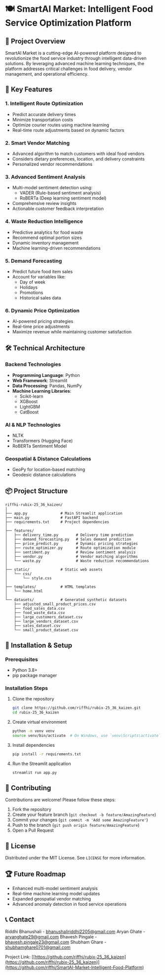 # 🍽️ SmartAI Market: Intelligent Food Service Optimization Platform

## 🌟 Project Overview
SmartAI Market is a cutting-edge AI-powered platform designed to revolutionize the food service industry through intelligent data-driven solutions. By leveraging advanced machine learning techniques, the platform addresses critical challenges in food delivery, vendor management, and operational efficiency.

## 🚀 Key Features

### 1. Intelligent Route Optimization
- Predict accurate delivery times
- Minimize transportation costs
- Optimize courier routes using machine learning
- Real-time route adjustments based on dynamic factors

### 2. Smart Vendor Matching
- Advanced algorithm to match customers with ideal food vendors
- Considers dietary preferences, location, and delivery constraints
- Personalized vendor recommendations

### 3. Advanced Sentiment Analysis
- Multi-model sentiment detection using:
  - VADER (Rule-based sentiment analysis)
  - RoBERTa (Deep learning sentiment model)
- Comprehensive review insights
- Actionable customer feedback interpretation

### 4. Waste Reduction Intelligence
- Predictive analytics for food waste
- Recommend optimal portion sizes
- Dynamic inventory management
- Machine learning-driven recommendations

### 5. Demand Forecasting
- Predict future food item sales
- Account for variables like:
  - Day of week
  - Holidays
  - Promotions
  - Historical sales data

### 6. Dynamic Price Optimization
- AI-powered pricing strategies
- Real-time price adjustments
- Maximize revenue while maintaining customer satisfaction

## 🛠️ Technical Architecture

### Backend Technologies
- **Programming Language**: Python
- **Web Framework**: Streamlit
- **Data Processing**: Pandas, NumPy
- **Machine Learning Libraries**:
  - Scikit-learn
  - XGBoost
  - LightGBM
  - CatBoost

### AI & NLP Technologies
- NLTK
- Transformers (Hugging Face)
- RoBERTa Sentiment Model

### Geospatial & Distance Calculations
- GeoPy for location-based matching
- Geodesic distance calculations

## 📦 Project Structure
```
riffhi-rubix-25_36_kaizen/
│
├── app.py               # Main Streamlit application
├── main.py              # FastAPI backend
├── requirements.txt     # Project dependencies
│
├── features/
│   ├── delivery_time.py        # Delivery time prediction
│   ├── demand_forecasting.py   # Sales demand prediction
│   ├── price_predict.py        # Dynamic pricing strategies
│   ├── route_optimizer.py      # Route optimization module
│   ├── sentiment.py            # Review sentiment analysis
│   ├── vendor.py               # Vendor matching algorithms
│   └── waste.py                # Waste reduction recommendations
│
├── static/              # Static web assets
│   └── css/
│       └── style.css
│
├── templates/           # HTML templates
│   └── home.html
│
└── datasets/            # Generated synthetic datasets
    ├── adjusted_small_product_prices.csv
    ├── food_sales_data.csv
    ├── food_waste_data.csv
    ├── large_customers_dataset.csv
    ├── large_vendors_dataset.csv
    ├── sales_dataset.csv
    └── small_product_dataset.csv
```

## 🔧 Installation & Setup

### Prerequisites
- Python 3.8+
- pip package manager

### Installation Steps
1. Clone the repository
   ```bash
   git clone https://github.com/riffhi/rubix-25_36_kaizen.git
   cd rubix-25_36_kaizen
   ```

2. Create virtual environment
   ```bash
   python -m venv venv
   source venv/bin/activate  # On Windows, use `venv\Scripts\activate`
   ```

3. Install dependencies
   ```bash
   pip install -r requirements.txt
   ```

4. Run the Streamlit application
   ```bash
   streamlit run app.py
   ```

## 🤝 Contributing
Contributions are welcome! Please follow these steps:
1. Fork the repository
2. Create your feature branch (`git checkout -b feature/AmazingFeature`)
3. Commit your changes (`git commit -m 'Add some AmazingFeature'`)
4. Push to the branch (`git push origin feature/AmazingFeature`)
5. Open a Pull Request

## 📄 License
Distributed under the MIT License. See `LICENSE` for more information.

## 🏆 Future Roadmap
- Enhanced multi-model sentiment analysis
- Real-time machine learning model updates
- Expanded geospatial vendor matching
- Advanced anomaly detection in food service operations

## 📞 Contact
Riddhi Bhanushali - bhanushaliriddhi2205@gmail.com
Aryan Ghate - aryanghate29@gmail.com
Bhavesh Pingale - bhavesh.pingale23@gmail.com
Shubham Ghare - shubhamghare0701@gmail.com

Project Link: [[https://github.com/riffhi/rubix-25_36_kaizen](https://github.com/riffhi/rubix-25_36_kaizen)](https://github.com/riffhi/SmartAI-Market-Intelligent-Food-Platform)
